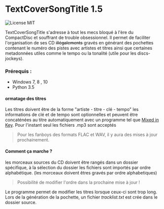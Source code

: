 # TextCoverSongTitle 1.5
![License MIT](https://img.shields.io/cocoapods/l/AFNetworking.svg)

TextCoverSongTitle s'adresse à tout les mecs bloqué à l'ère du CompactDisc et souffrant de trouble obsessionnel.
Il permet de faciliter  l'organisation de ses CD ~~illégalements~~ gravés en générant des pochettes contenant le numéro des pistes avec artistes et titres ainsi que
certaines metadonnées utiles comme le tempo ou la tonalité (utile pour les discs-jockeys).

### Prérequis :
* Windows 7, 8 , 10
* Python 3.5

#### ormatage des titres
Les titres doivent être de la forme "artiste - titre - clé - tempo"
les informations de clé et de tempo sont optionnelles et peuvent être concaténées au titre automatiquement avec un programme tel
que [Mixed in Key](https://mixedinkey.com/).
Pour l'instant seul les fichiers .mp3 sont acceptés 
> Pour les fanboys des formats FLAC et WAV, il y aura des mises à jour prochainement.

#### Comment ça marche ?
les morceaux sources du CD doivent être rangés dans un dossier spécifique, à la sélection du dossier les fichiers sont importés
par ordre alphabétique. (les morceaux doivent êtres gravés par ordre alphabetiques)
> Possibilité de modifier l'ordre dans la prochaine mise à jour !
 
 Le programme permet de modifier les titres lorsque ceux-ci sont trop long.
 Lors de la génération de la pochette, un fichier *tracklist.txt* est crée dans le dossier source.

 
